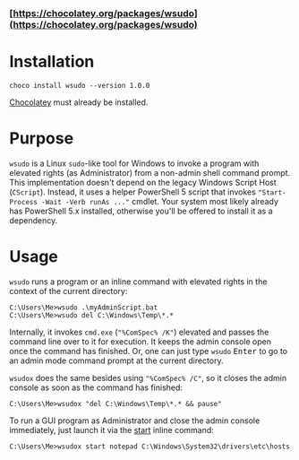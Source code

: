 ### [https://chocolatey.org/packages/wsudo](https://chocolatey.org/packages/wsudo)

# Installation

    choco install wsudo --version 1.0.0

[Chocolatey](https://chocolatey.org/install) must already be installed.

# Purpose

`wsudo` is a Linux `sudo`-like tool for Windows to invoke a program with elevated rights (as Administrator) from a non-admin shell command prompt.
This implementation doesn't depend on the legacy Windows Script Host (`CScript`). Instead, it uses a helper PowerShell 5 script that invokes `"Start-Process -Wait -Verb runAs ..."` cmdlet. Your system most likely already has PowerShell 5.x installed, otherwise you'll be offered to install it as a dependency.

# Usage

`wsudo` runs a program or an inline command with elevated rights in the context of the current directory:

    C:\Users\Me>wsudo .\myAdminScript.bat 
    C:\Users\Me>wsudo del C:\Windows\Temp\*.* 

Internally, it invokes `cmd.exe` (`"%ComSpec% /K"`) elevated and passes the command line over to it for execution. It keeps the admin console open once the command has finished. Or, one can just type `wsudo` <kbd>Enter</kbd> to go to an admin mode command prompt at the current directory.

`wsudox` does the same besides using `"%ComSpec% /C"`, so it closes the admin console as soon as the command has finished:

    C:\Users\Me>wsudox "del C:\Windows\Temp\*.* && pause"

To run a GUI program as Administrator and close the admin console immediately, just launch it via the [start](https://docs.microsoft.com/en-us/windows-server/administration/windows-commands/start) inline command:

    C:\Users\Me>wsudox start notepad C:\Windows\System32\drivers\etc\hosts 
